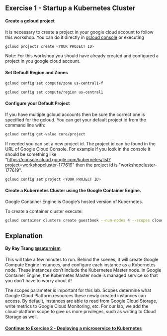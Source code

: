## Exercise 1 - Startup a Kubernetes Cluster

#### Create a gcloud project

It is necessary to create a project in your google cloud account to follow this workshop. You can do it directly in [gcloud console](https://console.cloud.google.com/projectcreate) or executing

```sh
gcloud projects create <YOUR PROJECT ID>
```

Note: For this workshop you should have already created and configured a project in you google cloud account.

#### Set Default Region and Zones

```sh
gcloud config set compute/zone us-central1-f
```
```sh
gcloud config set compute/region us-central1
```

#### Configure your Default Project

If you have multiple gcloud accounts then be sure the correct one is specified for the gcloud. You can get your default project id from the command line with:

```sh
gcloud config get-value core/project
```

If needed you can set a new project id.  The project id can be found in the URL of Google Cloud Console. For example if you look in the console it should be something like "https://console.cloud.google.com/kubernetes/list?project=workshopcluster-177619" then the project id is "workshopcluster-177619".

```sh
gcloud config set project <YOUR PROJECT ID>
```

#### Create a Kubernetes Cluster using the Google Container Engine.

Google Container Engine is Google’s hosted version of Kubernetes.

To create a container cluster execute:

```sh
gcloud container clusters create guestbook --num-nodes 4 --scopes cloud-platform
```



## Explanation
#### By Ray Tsang [@saturnism](https://twitter.com/saturnism)

This will take a few minutes to run. Behind the scenes, it will create Google Compute Engine instances, and configure each instance as a Kubernetes node. These instances don’t include the Kubernetes Master node. In Google Container Engine, the Kubernetes Master node is managed service so that you don’t have to worry about it!

The scopes parameter is important for this lab. Scopes determine what Google Cloud Platform resources these newly created instances can access. By default, instances are able to read from Google Cloud Storage, write metrics to Google Cloud Monitoring, etc. For our lab, we add the cloud-platform scope to give us more privileges, such as writing to Cloud Storage as well.

#### [Continue to Exercise 2 - Deploying a microservice to Kubernetes](../exercise-2/README.md)
